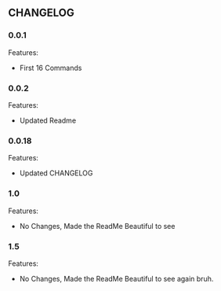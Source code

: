 ## CHANGELOG

### 0.0.1

Features:

  - First 16 Commands

### 0.0.2

Features:

  - Updated Readme

### 0.0.18

Features:

  - Updated CHANGELOG

### 1.0

Features:

  - No Changes, Made the ReadMe Beautiful to see

### 1.5

Features:

  - No Changes, Made the ReadMe Beautiful to see again bruh.